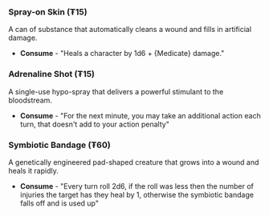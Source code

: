 ### Spray-on Skin (₮15) 
A can of substance that automatically cleans a wound and fills in artificial damage.
- **Consume** - "Heals a character by 1d6 + {Medicate} damage."
### Adrenaline Shot (₮15)
A single-use hypo-spray that delivers a powerful stimulant to the bloodstream.
- **Consume** - "For the next minute, you may take an additional action each turn, that doesn't add to your action penalty"
### Symbiotic Bandage (₮60)
A genetically engineered pad-shaped creature that grows into a wound and heals it rapidly.
- **Consume** - "Every turn roll 2d6, if the roll was less then the number of injuries the target has they heal by 1, otherwise the symbiotic bandage falls off and is used up"